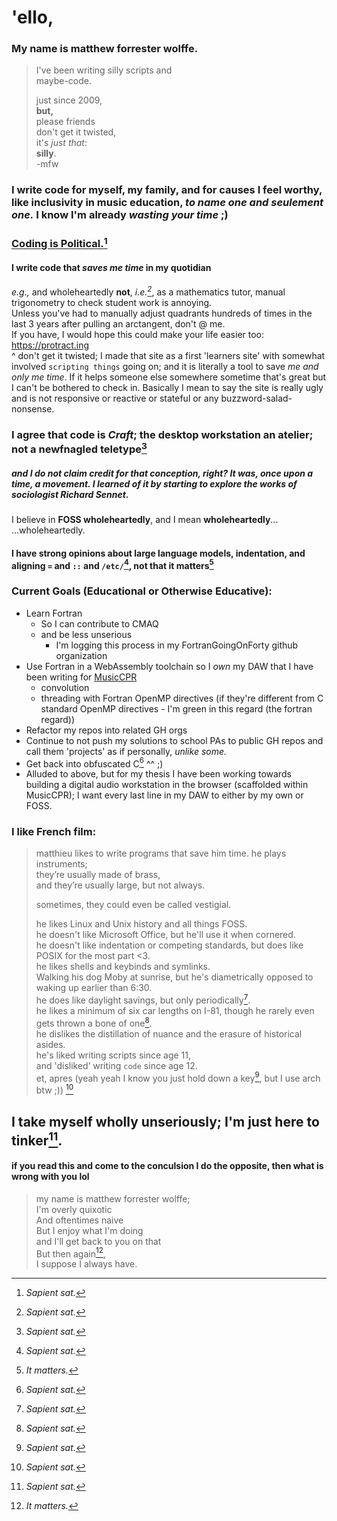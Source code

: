 # 'ello, 

### My name is matthew forrester wolffe.

> I've been writing silly scripts and  
> maybe-code.   
> 
> just since 2009,  
> **but,**  
> please friends  
> don't get it twisted,  
> it's _just that_:  
> **silly**.  
-mfw


### I write code for myself, my family, and for causes I feel worthy, like inclusivity in music education, _to name one and seulement one._ I know I'm already _wasting your time_ ;)  

### [Coding is Political.](https://ehmatthes.github.io/pcc_2e/)[^1]

#### I write code that _saves me time_ in my quotidian  
_e.g.,_ and wholeheartedly **not**, _i.e.[^1]_, as a mathematics tutor, manual trigonometry to check student work is annoying.  
Unless you've had to manually adjust quadrants hundreds of times in the last 3 years after pulling an arctangent, don't @ me.  
If you have, I would hope this could make your life easier too:  https://protract.ing   
^ don't get it twisted; I made that site as a first 'learners site' with somewhat involved `scripting things` going on; and it is literally a tool to save *me and only me time*. If it helps someone else somewhere sometime that's great but I can't be bothered to check in. Basically I mean to say the site is really ugly and is not responsive or reactive or stateful or any buzzword-salad-nonsense.  

### I agree that code is _Craft_; the desktop workstation an atelier; not a newfnagled teletype[^1]
##### and I do not claim credit for that conception, right? *It was, once upon a time, a movement*. I learned of it by starting to explore the works of sociologist Richard Sennet.


I believe in **FOSS wholeheartedly**, and I mean **wholeheartedly**...  
...wholeheartedly.  

#### I have strong opinions about large language models, indentation, and aligning `=` and `::` and `/etc/`[^1], not that it matters[^2]

### **Current Goals (Educational or Otherwise Educative):**
* Learn Fortran
  * So I can contribute to CMAQ
  * and be less unserious
    * I'm logging this process in my FortranGoingOnForty github organization
* Use Fortran in a WebAssembly toolchain so I *_own_* my DAW that I have been writing for [MusicCPR](musiccpr.org)
  * convolution
  * threading with Fortran OpenMP directives (if they're different from C standard OpenMP directives - I'm green in this regard (the fortran regard))
* Refactor my repos into related GH orgs
* Continue to not push my solutions to school PAs to public GH repos and call them 'projects' as if personally, _unlike some._ 
* Get back into obfuscated C[^1] ^^ ;)
* Alluded to above, but for my thesis I have been working towards building a digital audio workstation in the browser (scaffolded within MusicCPR); I want every last line in my DAW to either by my own or FOSS.

### I like French film:
> matthieu likes to write programs that save him time.
> he plays instruments;  
> they’re usually made of brass,  
> and they’re usually large,
> but not always.  
> 
> sometimes, they could even be called vestigial.
>  
> he likes Linux and Unix history and all things FOSS.  
> he doesn't like Microsoft Office, but he'll use it when cornered.  
> he doesn't like indentation or competing standards, but does like POSIX for the most part <3.  
> he likes shells and keybinds and symlinks.  
> Walking his dog Moby at sunrise, but he's diametrically opposed to waking up earlier than 6:30.  
> he does like daylight savings, but only periodically[^1].  
> he likes a minimum of six car lengths on I-81, though he rarely even gets thrown a bone of one[^1].  
> he dislikes the distillation of nuance and the erasure of historical asides.  
> he's liked writing scripts since age 11,  
> and 'disliked’ writing `code` since age 12.  
> et, apres (yeah yeah I know you just hold down a key[^1], but I use arch btw ;))
> [^1]

## I take myself wholly unseriously; I'm just here to tinker[^1].
#### if you read this and come to the conculsion I do the opposite, then what is wrong with you lol

> my name is matthew forrester wolffe;  
> I'm overly quixotic  
> And oftentimes naive  
> But I enjoy what I'm doing  
> and I'll get back to you on that  
> But then again[^2],  
> I suppose I always have.  

[^1]: _Sapient sat._
[^2]: _It matters._

